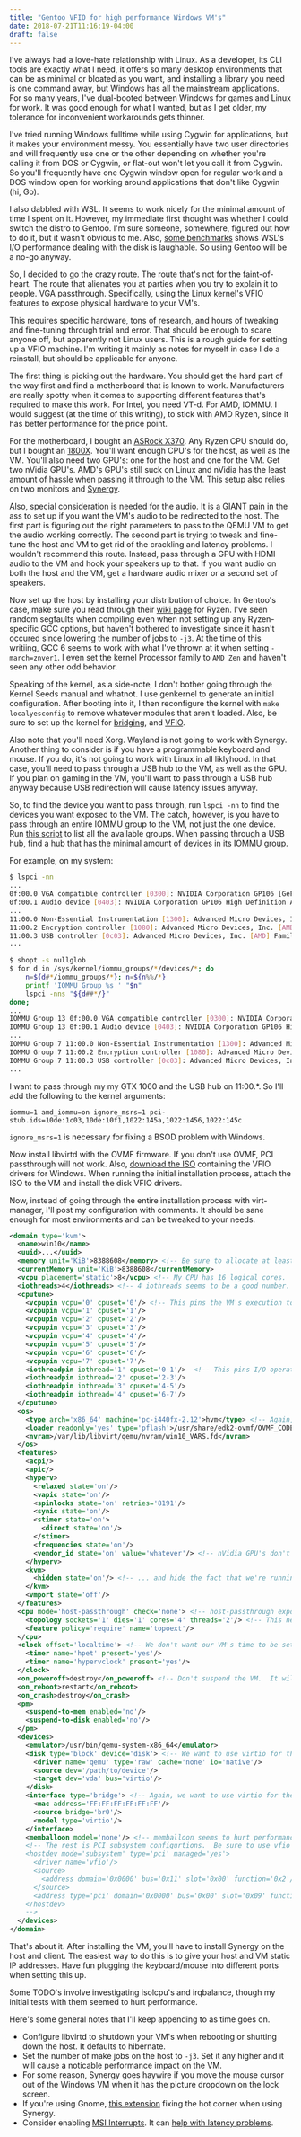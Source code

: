 ```yaml
---
title: "Gentoo VFIO for high performance Windows VM's"
date: 2018-07-21T11:16:19-04:00
draft: false
---
```


I've always had a love-hate relationship with Linux.  As a developer, its CLI tools are exactly what I need, it offers so many desktop environments that can be as minimal or bloated as you want, and installing a library you need is one command away, but Windows has all the mainstream applications.  For so many years, I've dual-booted between Windows for games and Linux for work.  It was good enough for what I wanted, but as I get older, my tolerance for inconvenient workarounds gets thinner.  

I've tried running Windows fulltime while using Cygwin for applications, but it makes your environment messy.  You essentially have two user directories and will frequently use one or the other depending on whether you're calling it from DOS or Cygwin, or flat-out won't let you call it from Cygwin.  So you'll frequently have one Cygwin window open for regular work and a DOS window open for working around applications that don't like Cygwin (hi, Go).

I also dabbled with WSL.  It seems to work nicely for the minimal amount of time I spent on it.  However, my immediate first thought was whether I could switch the distro to Gentoo.  I'm sure someone, somewhere, figured out how to do it, but it wasn't obvious to me.  Also, [some benchmarks](https://www.phoronix.com/scan.php?page=article&item=wsl-february-2018&num=2) shows WSL's I/O performance dealing with the disk is laughable.  So using Gentoo will be a no-go anyway.

So, I decided to go the crazy route.  The route that's not for the faint-of-heart.  The route that alienates you at parties when you try to explain it to people.  VGA passthrough.  Specifically, using the Linux kernel's VFIO features to expose physical hardware to your VM's.

This requires specific hardware, tons of research, and hours of tweaking and fine-tuning through trial and error.  That should be enough to scare anyone off, but apparently not Linux users.  This is a rough guide for setting up a VFIO machine.  I'm writing it mainly as notes for myself in case I do a reinstall, but should be applicable for anyone.

The first thing is picking out the hardware.  You should get the hard part of the way first and find a motherboard that is known to work.  Manufacturers are really spotty when it comes to supporting different features that's required to make this work.  For Intel, you need VT-d.  For AMD, IOMMU.  I would suggest (at the time of this writing), to stick with AMD Ryzen, since it has better performance for the price point.

For the motherboard, I bought an [ASRock X370](https://www.newegg.com/Product/Product.aspx?Item=N82E16813157757).  Any Ryzen CPU should do, but I bought an [1800X](https://www.newegg.com/Product/Product.aspx?Item=N82E16819113430).  You'll want enough CPU's for the host, as well as the VM.  You'll also need two GPU's: one for the host and one for the VM.  Get two nVidia GPU's.  AMD's GPU's still suck on Linux and nVidia has the least amount of hassle when passing it through to the VM.  This setup also relies on two monitors and [Synergy](https://symless.com/synergy).

Also, special consideration is needed for the audio.  It is a GIANT pain in the ass to set up if you want the VM's audio to be redirected to the host.  The first part is figuring out the right parameters to pass to the QEMU VM to get the audio working correctly.  The second part is trying to tweak and fine-tune the host and VM to get rid of the crackling and latency problems.  I wouldn't recommend this route.  Instead, pass through a GPU with HDMI audio to the VM and hook your speakers up to that.  If you want audio on both the host and the VM, get a hardware audio mixer or a second set of speakers.

Now set up the host by installing your distribution of choice.  In Gentoo's case, make sure you read through their [wiki page](https://wiki.gentoo.org/wiki/Ryzen) for Ryzen.  I've seen random segfaults when compiling even when not setting up any Ryzen-specific GCC options, but haven't bothered to investigate since it hasn't occured since lowering the number of jobs to `-j3`.  At the time of this writiing, GCC 6 seems to work with what I've thrown at it when setting `-march=znver1`.  I even set the kernel Processor family to `AMD Zen` and haven't seen any other odd behavior.

Speaking of the kernel, as a side-note, I don't bother going through the Kernel Seeds manual and whatnot.  I use genkernel to generate an initial configuration.  After booting into it, I then reconfigure the kernel with `make localyesconfig` to remove whatever modules that aren't loaded.  Also, be sure to set up the kernel for [bridging](https://wiki.gentoo.org/wiki/Network_bridge), and [VFIO](https://wiki.installgentoo.com/index.php/PCI_passthrough#Step_0:_Compile_IOMMU_support_if_you_use_Gentoo).

Also note that you'll need Xorg.  Wayland is not going to work with Synergy.  Another thing to consider is if you have a programmable keyboard and mouse.  If you do, it's not going to work with Linux in all liklyhood.  In that case, you'll need to pass through a USB hub to the VM, as well as the GPU.  If you plan on gaming in the VM, you'll want to pass through a USB hub anyway because USB redirection will cause latency issues anyway.

So, to find the device you want to pass through, run `lspci -nn` to find the devices you want exposed to the VM.  The catch, however, is you have to pass through an entire IOMMU group to the VM, not just the one device.  Run [this script](https://wiki.archlinux.org/index.php/PCI_passthrough_via_OVMF#Ensuring_that_the_groups_are_valid) to list all the available groups.  When passing through a USB hub, find a hub that has the minimal amount of devices in its IOMMU group.

For example, on my system:
```bash
$ lspci -nn
...
0f:00.0 VGA compatible controller [0300]: NVIDIA Corporation GP106 [GeForce GTX 1060 6GB] [10de:1c03] (rev a1)
0f:00.1 Audio device [0403]: NVIDIA Corporation GP106 High Definition Audio Controller [10de:10f1] (rev a1)
...
11:00.0 Non-Essential Instrumentation [1300]: Advanced Micro Devices, Inc. [AMD] Device [1022:145a]
11:00.2 Encryption controller [1080]: Advanced Micro Devices, Inc. [AMD] Family 17h (Models 00h-0fh) Platform Security Processor [1022:1456]
11:00.3 USB controller [0c03]: Advanced Micro Devices, Inc. [AMD] Family 17h (Models 00h-0fh) USB 3.0 Host Controller [1022:145c]
...

$ shopt -s nullglob
$ for d in /sys/kernel/iommu_groups/*/devices/*; do 
    n=${d#*/iommu_groups/*}; n=${n%%/*}
    printf 'IOMMU Group %s ' "$n"
    lspci -nns "${d##*/}"
done;
...
IOMMU Group 13 0f:00.0 VGA compatible controller [0300]: NVIDIA Corporation GP106 [GeForce GTX 1060 6GB] [10de:1c03] (rev a1)
IOMMU Group 13 0f:00.1 Audio device [0403]: NVIDIA Corporation GP106 High Definition Audio Controller [10de:10f1] (rev a1)
...
IOMMU Group 7 11:00.0 Non-Essential Instrumentation [1300]: Advanced Micro Devices, Inc. [AMD] Device [1022:145a]
IOMMU Group 7 11:00.2 Encryption controller [1080]: Advanced Micro Devices, Inc. [AMD] Family 17h (Models 00h-0fh) Platform Security Processor [1022:1456]
IOMMU Group 7 11:00.3 USB controller [0c03]: Advanced Micro Devices, Inc. [AMD] Family 17h (Models 00h-0fh) USB 3.0 Host Controller [1022:145c]
...
```

I want to pass through my my GTX 1060 and the USB hub on 11:00.*.  So I'll add the following to the kernel arguments:

```
iommu=1 amd_iommu=on ignore_msrs=1 pci-stub.ids=10de:1c03,10de:10f1,1022:145a,1022:1456,1022:145c
```

`ignore_msrs=1` is necessary for fixing a BSOD problem with Windows.

Now install libvirtd with the OVMF firmware.  If you don't use OVMF, PCI passthrough will not work.  Also, [download the ISO](https://docs.fedoraproject.org/quick-docs/en-US/creating-windows-virtual-machines-using-virtio-drivers.html#virtio-win-direct-downloads) containing the VFIO drivers for Windows.  When running the initial installation process, attach the ISO to the VM and install the disk VFIO drivers.

Now, instead of going through the entire installation process with virt-manager, I'll post my configuration with comments.  It should be sane enough for most environments and can be tweaked to your needs.

```xml
<domain type='kvm'>
  <name>win10</name>
  <uuid>...</uuid>
  <memory unit='KiB'>8388608</memory> <!-- Be sure to allocate at least 8G of RAM -->
  <currentMemory unit='KiB'>8388608</currentMemory>
  <vcpu placement='static'>8</vcpu> <!-- My CPU has 16 logical cores.  A sufficient amount will be needed for the host so it can run emerge without disrupting the VM.  Plus, 8 cores will probably be enough for a gaming VM -->
  <iothreads>4</iothreads> <!-- 4 iothreads seems to be a good number. -->
  <cputune>
    <vcpupin vcpu='0' cpuset='0'/> <!-- This pins the VM's execution to a fixed set of physical CPU's.  This should give better throughput in the VM since the host won't be context switching the VM's execution around to different CPU's. -->
    <vcpupin vcpu='1' cpuset='1'/>
    <vcpupin vcpu='2' cpuset='2'/>
    <vcpupin vcpu='3' cpuset='3'/>
    <vcpupin vcpu='4' cpuset='4'/>
    <vcpupin vcpu='5' cpuset='5'/>
    <vcpupin vcpu='6' cpuset='6'/>
    <vcpupin vcpu='7' cpuset='7'/>
    <iothreadpin iothread='1' cpuset='0-1'/>  <!-- This pins I/O operations to the host CPU's, not the VM's CPU's.  This should give better throughput for CPU-intensive applications on the VM since it won't be spending its own CPU cycles on disk/network operations. -->
    <iothreadpin iothread='2' cpuset='2-3'/>
    <iothreadpin iothread='3' cpuset='4-5'/>
    <iothreadpin iothread='4' cpuset='6-7'/>
  </cputune>
  <os>
    <type arch='x86_64' machine='pc-i440fx-2.12'>hvm</type> <!-- Again, you need OVMF, or VGA passthrough will not work -->
    <loader readonly='yes' type='pflash'>/usr/share/edk2-ovmf/OVMF_CODE.fd</loader>
    <nvram>/var/lib/libvirt/qemu/nvram/win10_VARS.fd</nvram>
  </os>
  <features>
    <acpi/>
    <apic/>
    <hyperv>
      <relaxed state='on'/>
      <vapic state='on'/>
      <spinlocks state='on' retries='8191'/>
      <synic state='on'/>
      <stimer state='on'>
        <direct state='on'/>
      </stimer>
      <frequencies state='on'/>
      <vendor_id state='on' value='whatever'/> <!-- nVidia GPU's don't like KVM, so we'll hide the fact that we're running under KVM by giving it a different vendor ID... -->
    </hyperv>
    <kvm>
      <hidden state='on'/> <!-- ... and hide the fact that we're running on KVM.  Thanks nVidia. -->
    </kvm>
    <vmport state='off'/>
  </features>
  <cpu mode='host-passthrough' check='none'> <!-- host-passthrough exposes the CPU's features to the VM.  This will be especially necessary if you want to run more VM's inside the VM. -->
    <topology sockets='1' dies='1' cores='4' threads='2'/> <!-- This needs to match your host topology.  If you have hyperthreading, divide the CPU's your exposing in half and use two threads. -->
    <feature policy='require' name='topoext'/>
  </cpu>
  <clock offset='localtime'> <!-- We don't want our VM's time to be set halfway across the world, now do we? -->
    <timer name='hpet' present='yes'/>
    <timer name='hypervclock' present='yes'/>
  </clock>
  <on_poweroff>destroy</on_poweroff> <!-- Don't suspend the VM.  It will cause problems with the GPU -->
  <on_reboot>restart</on_reboot>
  <on_crash>destroy</on_crash>
  <pm>
    <suspend-to-mem enabled='no'/>
    <suspend-to-disk enabled='no'/>
  </pm>
  <devices>
    <emulator>/usr/bin/qemu-system-x86_64</emulator>
    <disk type='block' device='disk'> <!-- We want to use virtio for the disk.  Be sure to give the VM the VFIO ISO when first installing.  -->
      <driver name='qemu' type='raw' cache='none' io='native'/>
      <source dev='/path/to/device'/>
      <target dev='vda' bus='virtio'/>
    </disk>
    <interface type='bridge'> <!-- Again, we want to use virtio for the network.  After installing Windows, install the network VFIO drivers from the ISO.  -->
      <mac address='FF:FF:FF:FF:FF:FF'/>
      <source bridge='br0'/>
      <model type='virtio'/>
    </interface>
    <memballoon model='none'/> <!-- memballoon seems to hurt performance -->
    <!-- The rest is PCI subsystem configurtions.  Be sure to use vfio for the driver for each section. e.g.
    <hostdev mode='subsystem' type='pci' managed='yes'>
      <driver name='vfio'/>
      <source>
        <address domain='0x0000' bus='0x11' slot='0x00' function='0x2'/>
      </source>
      <address type='pci' domain='0x0000' bus='0x00' slot='0x09' function='0x0'/>
    </hostdev>
    -->
  </devices>
</domain>
```

That's about it.  After installing the VM, you'll have to install Synergy on the host and client.  The easiest way to do this is to give your host and VM static IP addresses.  Have fun plugging the keyboard/mouse into different ports when setting this up.

Some TODO's involve investigating isolcpu's and irqbalance, though my initial tests with them seemed to hurt performance.

Here's some general notes that I'll keep appending to as time goes on.

* Configure libvirtd to shutdown your VM's when rebooting or shutting down the host.  It defaults to hibernate.
* Set the number of make jobs on the host to `-j3`.  Set it any higher and it will cause a noticable performance impact on the VM.
* For some reason, Synergy goes haywire if you move the mouse cursor out of the Windows VM when it has the picture dropdown on the lock screen.
* If you're using Gnome, [this extension](https://extensions.gnome.org/extension/963/disable-barrier-support/) fixing the hot corner when using Synergy.
* Consider enabling [MSI Interrupts](http://lime-technology.com/wiki/index.php/UnRAID_6/VM_Guest_Support#Enable_MSI_for_Interrupts_to_Fix_HDMI_Audio_Support).  It can [help with latency problems](https://forums.guru3d.com/threads/windows-line-based-vs-message-signaled-based-interrupts.378044/).

